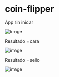 # coin-flipper

App sin iniciar

![image](https://user-images.githubusercontent.com/78881695/160227048-553ba390-0c73-420d-9630-9d10d70d10eb.png)

Resultado = cara

![image](https://user-images.githubusercontent.com/78881695/160227064-c887a230-e76c-49e4-95be-e8322687dbbc.png)

Resultado = sello

![image](https://user-images.githubusercontent.com/78881695/160227074-6c38dc88-8890-424e-8b55-cacc9f2f70cf.png)
